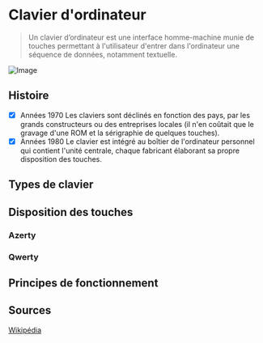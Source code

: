 # Clavier d'ordinateur

> Un clavier d’ordinateur est une interface homme-machine munie de touches permettant à l'utilisateur d'entrer dans l'ordinateur une séquence de données, notamment textuelle.

![Image](clavier.jpeg)

## Histoire

- [X] Années 1970
      Les claviers sont déclinés en fonction des pays, par les grands constructeurs ou des entreprises locales (il n'en coûtait que le gravage d'une ROM et la sérigraphie de quelques touches). 
- [X] Années 1980
      Le clavier est intégré au boîtier de l'ordinateur personnel qui contient l'unité centrale, chaque fabricant élaborant sa propre disposition des touches. 

## Types de clavier

## Disposition des touches

### Azerty
### Qwerty

## Principes de fonctionnement

## Sources
[Wikipédia](https://fr.wikipedia.org/wiki/Clavier_d%27ordinateur)
